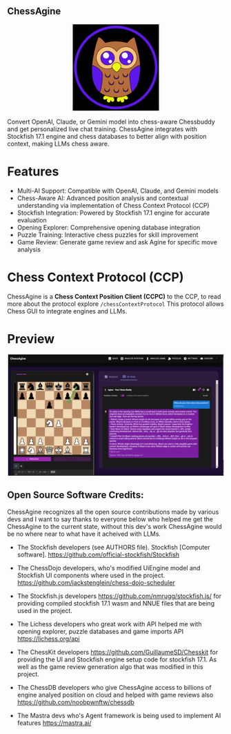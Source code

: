 ## ChessAgine

<p align="center">
  <img src="/public/static/images/agineowl.png" alt="ChessAgine" width="200"/>
</p>

Convert OpenAI, Claude, or Gemini model into chess-aware Chessbuddy and get personalized live chat training. ChessAgine integrates with Stockfish 17.1 engine and chess databases to better align with position context, making LLMs chess aware.

# Features

- Multi-AI Support: Compatible with OpenAI, Claude, and Gemini models
- Chess-Aware AI: Advanced position analysis and contextual understanding via implementation of Chess Context Protocol (CCP)
- Stockfish Integration: Powered by Stockfish 17.1 engine for accurate evaluation
- Opening Explorer: Comprehensive opening database integration
- Puzzle Training: Interactive chess puzzles for skill improvement
- Game Review: Generate game review and ask Agine for specific move analysis

# Chess Context Protocol (CCP)

ChessAgine is a **Chess Context Position Client (CCPC)** to the CCP, to read more about the protocol explore `/chessContextProtocol` This protocol allows Chess GUI to integrate engines and LLMs.

# Preview

<p align="center">
  <img src="/public/static/images/aginepreviewgh.png" alt="ChessAgine_Preview" width="500"/>
</p>


## Open Source Software Credits:

ChessAgine recognizes all the open source contributions made by various devs and I want to say thanks to everyone below who helped me get the ChessAgine to the current state, without this dev's work ChessAgine would be no where near to what have it acheived with LLMs.

- The Stockfish developers (see AUTHORS file). Stockfish [Computer software]. https://github.com/official-stockfish/Stockfish

- The ChessDojo developers, who's modified UiEngine model and Stockfish UI components where used in the project. https://github.com/jackstenglein/chess-dojo-scheduler

- The Stockfish.js developers https://github.com/nmrugg/stockfish.js/ for providing compiled stockfish 17.1 wasm and NNUE files that are being used in the project.

- The Lichess developers who great work with API helped me with opening explorer, puzzle databases and game imports API https://lichess.org/api

- The ChessKit developers https://github.com/GuillaumeSD/Chesskit for providing the UI and Stockfish engine setup code for stockfish 17.1. As well as the game review generation algo that was modified in this project.

- The ChessDB developers who give ChessAgine access to billions of engine analyed position on cloud and helped 
with game reviews also https://github.com/noobpwnftw/chessdb

- The Mastra devs who's Agent framework is being used to implement AI features https://mastra.ai/



